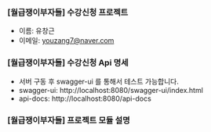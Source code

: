 ### [월급쟁이부자들] 수강신청 프로젝트
* 이름: 유창근
* 이메일: youzang7@naver.com

### [월급쟁이부자들] 수강신청 Api 명세
* 서버 구동 후 swagger-ui 를 통해서 테스트 가능합니다.
* swagger-ui: http://localhost:8080/swagger-ui/index.html
* api-docs: http://localhost:8080/api-docs

### [월급쟁이부자들] 프로젝트 모듈 설명


